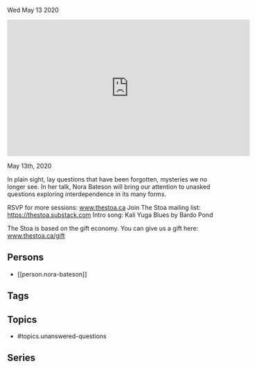 



Wed May 13 2020

<iframe width="560" height="315" src="https://www.youtube.com/embed/kceRWKIGTeI" title="Unanswered Questions w/ Nora Bateson" frameborder="0" allow="accelerometer; autoplay; clipboard-write; encrypted-media; gyroscope; picture-in-picture" allowfullscreen ></iframe>

May 13th, 2020

In plain sight, lay questions that have been forgotten, mysteries we no longer see. In her talk, Nora Bateson will bring our attention to unasked questions exploring interdependence in its many forms.

RSVP for more sessions: www.thestoa.ca
Join The Stoa mailing list: https://thestoa.substack.com
Intro song: Kali Yuga Blues by Bardo Pond

The Stoa is based on the gift economy. You can give us a gift here: www.thestoa.ca/gift

## Persons

- [[person.nora-bateson]]

## Tags



## Topics

- #topics.unanswered-questions

## Series



